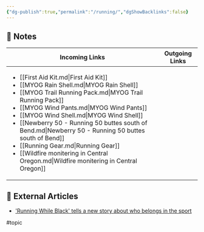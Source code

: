 ```yaml
---
{"dg-publish":true,"permalink":"/running/","dgShowBacklinks":false}
---
```



## 📔 Notes

| Incoming Links                                                                                                                                                                                                                                                                                                                                                                                                                                                                                                                  | Outgoing Links |
| ------------------------------------------------------------------------------------------------------------------------------------------------------------------------------------------------------------------------------------------------------------------------------------------------------------------------------------------------------------------------------------------------------------------------------------------------------------------------------------------------------------------------------- | -------------- |
| <ul><li>[[First Aid Kit.md\\|First Aid Kit]]</li><li>[[MYOG Rain Shell.md\\|MYOG Rain Shell]]</li><li>[[MYOG Trail Running Pack.md\\|MYOG Trail Running Pack]]</li><li>[[MYOG Wind Pants.md\\|MYOG Wind Pants]]</li><li>[[MYOG Wind Shell.md\\|MYOG Wind Shell]]</li><li>[[Newberry 50 - Running 50 buttes south of Bend.md\\|Newberry 50 - Running 50 buttes south of Bend]]</li><li>[[Running Gear.md\\|Running Gear]]</li><li>[[Wildfire monitering in Central Oregon.md\\|Wildfire monitering in Central Oregon]]</li></ul> | <ul></ul>      |


## 📰 External Articles

- ['Running While Black' tells a new story about who belongs in the sport](https://www.npr.org/sections/health-shots/2022/11/16/1136216628/running-while-black-tells-a-new-story-about-who-belongs-in-the-sport)


#topic  